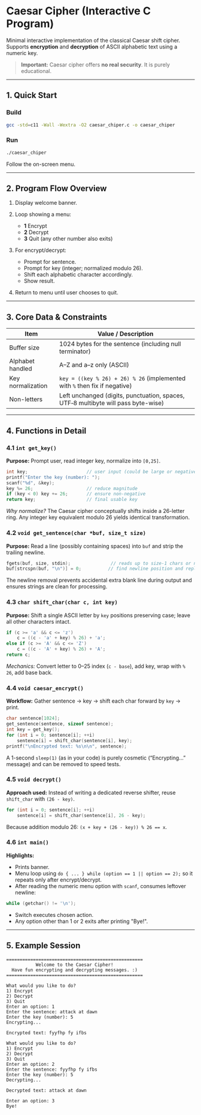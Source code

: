 # Caesar Cipher (Interactive C Program)

Minimal interactive implementation of the classical Caesar shift cipher. Supports **encryption** and **decryption** of ASCII alphabetic text using a numeric key. 

> **Important:** Caesar cipher offers **no real security**. It is purely educational.

---

## 1. Quick Start

### Build

```bash
gcc -std=c11 -Wall -Wextra -O2 caesar_chiper.c -o caesar_chiper
```

### Run

```bash
./caesar_chiper
```

Follow the on-screen menu.

---

## 2. Program Flow Overview

1. Display welcome banner.
2. Loop showing a menu:

   * **1** Encrypt
   * **2** Decrypt
   * **3** Quit (any other number also exits)
3. For encrypt/decrypt:

   * Prompt for sentence.
   * Prompt for key (integer; normalized modulo 26).
   * Shift each alphabetic character accordingly.
   * Show result.
4. Return to menu until user chooses to quit.

---

## 3. Core Data & Constraints

| Item              | Value / Description                                                               |
| ----------------- | --------------------------------------------------------------------------------- |
| Buffer size       | 1024 bytes for the sentence (including null terminator)                           |
| Alphabet handled  | A–Z and a–z only (ASCII)                                                          |
| Key normalization | `key = ((key % 26) + 26) % 26` (implemented with `%` then fix if negative)        |
| Non-letters       | Left unchanged (digits, punctuation, spaces, UTF‑8 multibyte will pass byte-wise) |

---

## 4. Functions in Detail

### 4.1 `int get_key()`

**Purpose:** Prompt user, read integer key, normalize into `[0,25]`.

```c
int key;                      // user input (could be large or negative)
printf("Enter the key (number): ");
scanf("%d", &key);
key %= 26;                    // reduce magnitude
if (key < 0) key += 26;       // ensure non-negative
return key;                   // final usable key
```

*Why normalize?* The Caesar cipher conceptually shifts inside a 26-letter ring. Any integer key equivalent modulo 26 yields identical transformation.

### 4.2 `void get_sentence(char *buf, size_t size)`

**Purpose:** Read a line (possibly containing spaces) into `buf` and strip the trailing newline.

```c
fgets(buf, size, stdin);               // reads up to size-1 chars or newline
buf[strcspn(buf, "\n")] = 0;          // find newline position and replace with NUL
```

The newline removal prevents accidental extra blank line during output and ensures strings are clean for processing.

### 4.3 `char shift_char(char c, int key)`

**Purpose:** Shift a single ASCII letter by `key` positions preserving case; leave all other characters intact.

```c
if (c >= 'a' && c <= 'z')
    c = ((c - 'a' + key) % 26) + 'a';
else if (c >= 'A' && c <= 'Z')
    c = ((c - 'A' + key) % 26) + 'A';
return c;
```

*Mechanics:* Convert letter to 0–25 index (`c - base`), add key, wrap with `% 26`, add base back.

### 4.4 `void caesar_encrypt()`

**Workflow:** Gather sentence → key → shift each char forward by `key` → print.

```c
char sentence[1024];
get_sentence(sentence, sizeof sentence);
int key = get_key();
for (int i = 0; sentence[i]; ++i)
    sentence[i] = shift_char(sentence[i], key);
printf("\nEncrypted text: %s\n\n", sentence);
```

A 1-second `sleep(1)` (as in your code) is purely cosmetic (“Encrypting…” message) and can be removed to speed tests.

### 4.5 `void decrypt()`

**Approach used:** Instead of writing a dedicated reverse shifter, reuse `shift_char` with `(26 - key)`.

```c
for (int i = 0; sentence[i]; ++i)
    sentence[i] = shift_char(sentence[i], 26 - key);
```

Because addition modulo 26: `(x + key + (26 - key)) % 26 == x`.

### 4.6 `int main()`

**Highlights:**

* Prints banner.
* Menu loop using `do { ... } while (option == 1 || option == 2);` so it repeats only after encrypt/decrypt.
* After reading the numeric menu option with `scanf`, consumes leftover newline:

```c
while (getchar() != '\n');
```

* Switch executes chosen action.
* Any option other than 1 or 2 exits after printing "Bye!".

---

## 5. Example Session

```
===================================================
           Welcome to the Caesar Cipher!
  Have fun encrypting and decrypting messages. :)
===================================================

What would you like to do?
1) Encrypt
2) Decrypt
3) Quit
Enter an option: 1
Enter the sentence: attack at dawn
Enter the key (number): 5
Encrypting...

Encrypted text: fyyfhp fy ifbs

What would you like to do?
1) Encrypt
2) Decrypt
3) Quit
Enter an option: 2
Enter the sentence: fyyfhp fy ifbs
Enter the key (number): 5
Decrypting...

Decrypted text: attack at dawn

Enter an option: 3
Bye!
```